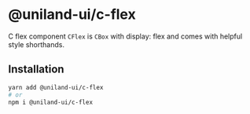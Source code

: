 # @uniland-ui/c-flex

C flex component
`CFlex` is `CBox` with display: flex and comes with helpful style shorthands.
 
## Installation

```sh
yarn add @uniland-ui/c-flex
# or
npm i @uniland-ui/c-flex
```